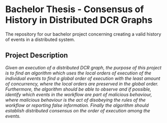 # Bachelor Thesis - Consensus of History in Distributed DCR Graphs
The repository for our bachelor project concerning creating a valid history of events in a distributed system.

## Project Description
_Given an execution of a distributed DCR graph, the purpose of this project is to find an algorithm which uses the local orders of execution of the individual events to find a global order of execution with the least amount of concurrency, where the local orders are preserved in the global order. Furthermore, the algorithm should be able to observe and if possible, identify which events in the workflow are part of malicious behaviour, where malicious behaviour is the act of disobeying the rules of the workflow or reporting false information. Finally the algorithm should establish distributed consensus on the order of execution among the events._

